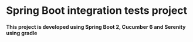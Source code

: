 # Spring Boot integration tests project
#### This project is developed using Spring Boot 2, Cucumber 6 and Serenity using gradle
